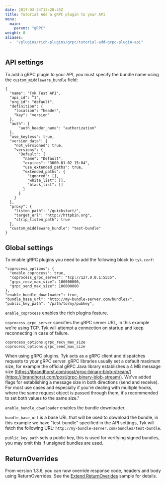 ```yaml
---
date: 2017-03-24T13:28:45Z
title: Tutorial Add a gRPC plugin to your API
menu:
  main:
    parent: "gRPC"
weight: 0 
aliases: 
  -  "/plugins/rich-plugins/grpc/tutorial-add-grpc-plugin-api"
---
```


## API settings

To add a gRPC plugin to your API, you must specify the bundle name using the `custom_middleware_bundle` field:

```{.json}
{
  "name": "Tyk Test API",
  "api_id": "1",
  "org_id": "default",
  "definition": {
    "location": "header",
    "key": "version"
  },
  "auth": {
      "auth_header_name": "authorization"
  },
  "use_keyless": true,
  "version_data": {
    "not_versioned": true,
    "versions": {
      "Default": {
        "name": "Default",
        "expires": "3000-01-02 15:04",
        "use_extended_paths": true,
        "extended_paths": {
          "ignored": [],
          "white_list": [],
          "black_list": []
        }
      }
    }
  },
  "proxy": {
    "listen_path": "/quickstart/",
    "target_url": "http://httpbin.org",
    "strip_listen_path": true
  },
  "custom_middleware_bundle": "test-bundle"
}
```

## Global settings

To enable gRPC plugins you need to add the following block to `tyk.conf`:

```{.copyWrapper}
"coprocess_options": {
  "enable_coprocess": true,
  "coprocess_grpc_server": "tcp://127.0.0.1:5555",
  "grpc_recv_max_size": 100000000,
  "grpc_send_max_size": 100000000
},
"enable_bundle_downloader": true,
"bundle_base_url": "http://my-bundle-server.com/bundles/",
"public_key_path": "/path/to/my/pubkey",
```

`enable_coprocess` enables the rich plugins feature.

`coprocess_grpc_server` specifies the gRPC server URL, in this example we're using TCP. Tyk will attempt a connection on startup and keep reconnecting in case of failure.

`coprocess_options.grpc_recv_max_size` 
`coprocess_options.grpc_send_max_size`

When using gRPC plugins, Tyk acts as a gRPC client and dispatches requests to your gRPC server. gRPC libraries usually set a default maximum size, for example the official gRPC Java library establishes a 4 MB message size [https://jbrandhorst.com/post/grpc-binary-blob-stream/](https://jbrandhorst.com/post/grpc-binary-blob-stream/). We've added flags for establishing a message size in both directions (send and receive). For most use cases and especially if you're dealing with multiple hooks, where the same request object is passed through them, it's recommended to set both values to the same size."

`enable_bundle_downloader` enables the bundle downloader.

`bundle_base_url` is a base URL that will be used to download the bundle, in this example we have "test-bundle" specified in the API settings, Tyk will fetch the following URL: `http://my-bundle-server.com/bundles/test-bundle`.

`public_key_path` sets a public key, this is used for verifying signed bundles, you may omit this if unsigned bundles are used.

## ReturnOverrides
From version 1.3.6, you can now  override response code, headers and body using ReturnOverrides. See the [Extend ReturnOverides](https://github.com/TykTechnologies/tyk/pull/763) sample for details.
